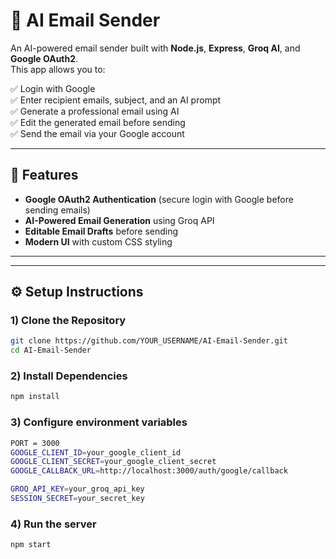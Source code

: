 # 📧 AI Email Sender

An AI-powered email sender built with **Node.js**, **Express**, **Groq AI**, and **Google OAuth2**.  
This app allows you to:

✅ Login with Google  
✅ Enter recipient emails, subject, and an AI prompt  
✅ Generate a professional email using AI  
✅ Edit the generated email before sending  
✅ Send the email via your Google account  

---

## 🚀 Features
- **Google OAuth2 Authentication** (secure login with Google before sending emails)  
- **AI-Powered Email Generation** using Groq API  
- **Editable Email Drafts** before sending  
- **Modern UI** with custom CSS styling  

---


---

## ⚙️ Setup Instructions

### 1) Clone the Repository
```bash
git clone https://github.com/YOUR_USERNAME/AI-Email-Sender.git
cd AI-Email-Sender
```

### 2) Install Dependencies
```bash
npm install
```

### 3) Configure environment variables
```bash
PORT = 3000
GOOGLE_CLIENT_ID=your_google_client_id
GOOGLE_CLIENT_SECRET=your_google_client_secret
GOOGLE_CALLBACK_URL=http://localhost:3000/auth/google/callback

GROQ_API_KEY=your_groq_api_key
SESSION_SECRET=your_secret_key
```

### 4) Run the server
```bash
npm start
```





